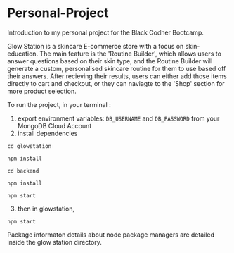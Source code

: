 # Personal-Project

Introduction to my personal project for the Black Codher Bootcamp.

Glow Station is a skincare E-commerce store with a focus on skin-education. The main feature is the 'Routine Builder', which allows users to answer questions based on their skin type, and the Routine Builder will generate a custom, personalised skincare routine for them to use based off their answers. After recieving their results, users can either add those items directly to cart and checkout, or they can naviagte to the 'Shop' section for more product selection.

To run the project, in your terminal :


1) export environment variables: `DB_USERNAME` and `DB_PASSWORD` from your MongoDB Cloud Account
2) install dependencies 

```
cd glowstation

npm install

cd backend

npm install

npm start
```

3) then in glowstation,
```
npm start
```

Package informaton details about node package managers are detailed inside the glow station directory.
